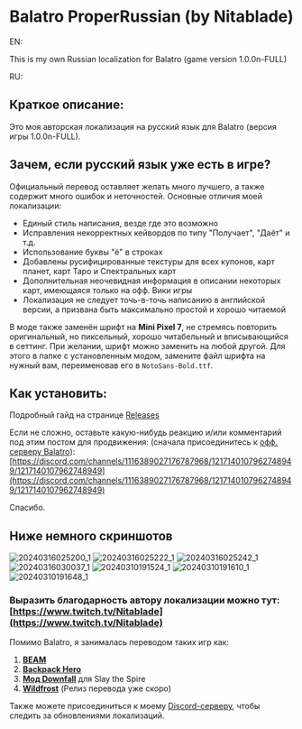 # Balatro ProperRussian (by Nitablade)
EN:

This is my own Russian localization for Balatro (game version 1.0.0n-FULL)

RU:
## Краткое описание:
Это моя авторская локализация на русский язык для Balatro (версия игры 1.0.0n-FULL).

## Зачем, если русский язык уже есть в игре?

Официальный перевод оставляет желать много лучшего, а также содержит много ошибок и неточностей. Основные отличия моей локализации:

- Единый стиль написания, везде где это возможно
- Исправления некорректных кейвордов по типу "Получает", "Даёт" и т.д.
- Использование буквы "ё" в строках
- Добавлены русифицированные текстуры для всех купонов, карт планет, карт Таро и Спектральных карт
- Дополнительная неочевидная информация в описании некоторых карт, имеющаяся только на офф. Вики игры
- Локализация не следует точь-в-точь написанию в английской версии, а призвана быть максимально простой и хорошо читаемой

В моде также заменён шрифт на **Mini Pixel 7**, не стремясь повторить оригинальный, но пиксельный, хорошо читабельный и вписывающийся в сеттинг. При желании, шрифт можно заменить на любой другой. Для этого в папке с установленным модом, замените файл шрифта на нужный вам, переименовав его в ```NotoSans-Bold.ttf```.

## Как установить:
Подробный гайд на странице [Releases](https://github.com/Nitablade/Balatro_ProperRussian/releases)


Если не сложно, оставьте какую-нибудь реакцию и/или комментарий под этим постом для продвижения: (сначала присоединитесь к [офф. серверу Balatro](https://discord.gg/cbbuVAU9)): [https://discord.com/channels/1116389027176787968/1217140107962748949/1217140107962748949](https://discord.com/channels/1116389027176787968/1217140107962748949/1217140107962748949)

Спасибо.

## Ниже немного скриншотов
![20240316025200_1](https://github.com/Nitablade/Balatro_ProperRussian/assets/109508685/3fac5421-d2c0-4f40-a289-5a7a05c67f4d)
![20240316025222_1](https://github.com/Nitablade/Balatro_ProperRussian/assets/109508685/ef943bab-b783-4785-a788-8c09997a7c59)
![20240316025242_1](https://github.com/Nitablade/Balatro_ProperRussian/assets/109508685/59e30528-609e-429e-87b1-231aaaa9cf05)
![20240316030037_1](https://github.com/Nitablade/Balatro_ProperRussian/assets/109508685/62d62d4b-9cb1-4a0f-a75b-8e91e34a24d6)
![20240310191524_1](https://github.com/Nitablade/Balatro_ProperRussian/assets/109508685/dc11da1a-1d7c-4db1-aa73-f1e7ed8eac49)
![20240310191610_1](https://github.com/Nitablade/Balatro_ProperRussian/assets/109508685/d8703b49-d8a4-4c24-b376-4cd565a7286c)
![20240310191648_1](https://github.com/Nitablade/Balatro_ProperRussian/assets/109508685/dd63f766-0731-4807-b8b3-7f76a31670fb)


### Выразить благодарность автору локализации можно тут: [https://www.twitch.tv/Nitablade](https://www.twitch.tv/Nitablade)

Помимо Balatro, я занималась переводом таких игр как:
1) [**BEAM**](https://store.steampowered.com/app/1067430/Beam/)
2) [**Backpack Hero**](https://store.steampowered.com/app/1970580/Backpack_Hero/)
3) [**Мод Downfall**](https://steamcommunity.com/sharedfiles/filedetails/?id=1610056683&searchtext=Downfall) для Slay the Spire
4) [**Wildfrost**](https://store.steampowered.com/app/1811990/Wildfrost/) (Релиз перевода уже скоро)

Также можете присоединиться к моему [Discord-серверу](https://discord.gg/zFAGDn6QMs), чтобы следить за обновлениями локализаций.
